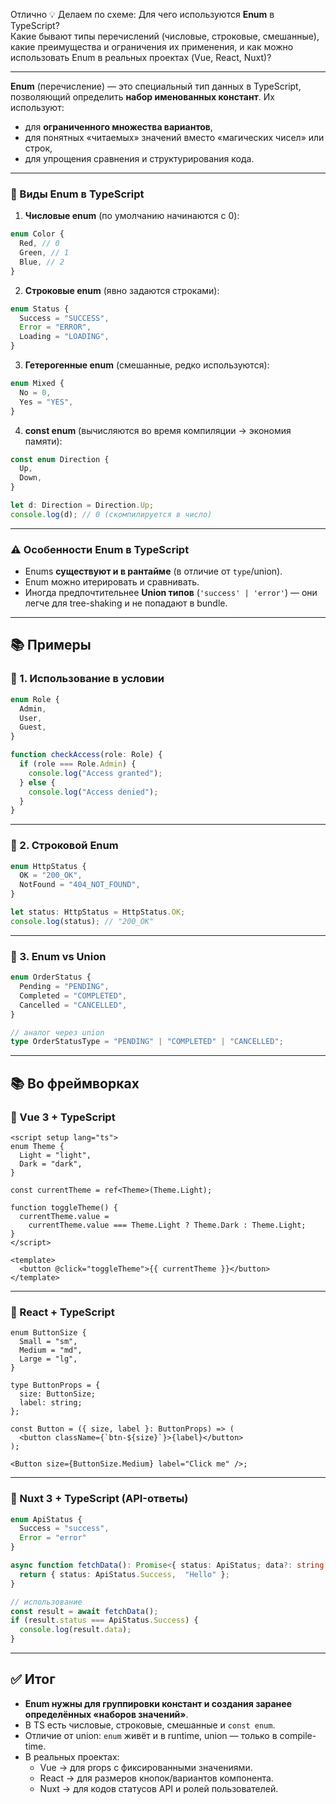 Отлично 💡 Делаем по схеме:
Для чего используются **Enum** в TypeScript?  
Какие бывают типы перечислений (числовые, строковые, смешанные), какие преимущества и ограничения их применения, и как можно использовать Enum в реальных проектах (Vue, React, Nuxt)?

---

**Enum** (перечисление) — это специальный тип данных в TypeScript, позволяющий определить **набор именованных констант**. Их используют:

- для **ограниченного множества вариантов**,
- для понятных «читаемых» значений вместо «магических чисел» или строк,
- для упрощения сравнения и структурирования кода.

---

### 🔹 Виды Enum в TypeScript

1. **Числовые enum** (по умолчанию начинаются с 0):

```ts
enum Color {
  Red, // 0
  Green, // 1
  Blue, // 2
}
```

2. **Строковые enum** (явно задаются строками):

```ts
enum Status {
  Success = "SUCCESS",
  Error = "ERROR",
  Loading = "LOADING",
}
```

3. **Гетерогенные enum** (смешанные, редко используются):

```ts
enum Mixed {
  No = 0,
  Yes = "YES",
}
```

4. **const enum** (вычисляются во время компиляции → экономия памяти):

```ts
const enum Direction {
  Up,
  Down,
}

let d: Direction = Direction.Up;
console.log(d); // 0 (скомпилируется в число)
```

---

### ⚠️ Особенности Enum в TypeScript

- Enums **существуют и в рантайме** (в отличие от `type`/union).
- Enum можно итерировать и сравнивать.
- Иногда предпочтительнее **Union типов** (`'success' | 'error'`) — они легче для tree-shaking и не попадают в bundle.

---

## 📚 Примеры

### 🔹 1. Использование в условии

```ts
enum Role {
  Admin,
  User,
  Guest,
}

function checkAccess(role: Role) {
  if (role === Role.Admin) {
    console.log("Access granted");
  } else {
    console.log("Access denied");
  }
}
```

---

### 🔹 2. Строковой Enum

```ts
enum HttpStatus {
  OK = "200_OK",
  NotFound = "404_NOT_FOUND",
}

let status: HttpStatus = HttpStatus.OK;
console.log(status); // "200_OK"
```

---

### 🔹 3. Enum vs Union

```ts
enum OrderStatus {
  Pending = "PENDING",
  Completed = "COMPLETED",
  Cancelled = "CANCELLED",
}

// аналог через union
type OrderStatusType = "PENDING" | "COMPLETED" | "CANCELLED";
```

---

## 📚 Во фреймворках

### 🔹 Vue 3 + TypeScript

```vue
<script setup lang="ts">
enum Theme {
  Light = "light",
  Dark = "dark",
}

const currentTheme = ref<Theme>(Theme.Light);

function toggleTheme() {
  currentTheme.value =
    currentTheme.value === Theme.Light ? Theme.Dark : Theme.Light;
}
</script>

<template>
  <button @click="toggleTheme">{{ currentTheme }}</button>
</template>
```

---

### 🔹 React + TypeScript

```tsx
enum ButtonSize {
  Small = "sm",
  Medium = "md",
  Large = "lg",
}

type ButtonProps = {
  size: ButtonSize;
  label: string;
};

const Button = ({ size, label }: ButtonProps) => (
  <button className={`btn-${size}`}>{label}</button>
);

<Button size={ButtonSize.Medium} label="Click me" />;
```

---

### 🔹 Nuxt 3 + TypeScript (API-ответы)

```ts
enum ApiStatus {
  Success = "success",
  Error = "error"
}

async function fetchData(): Promise<{ status: ApiStatus; data?: string }> {
  return { status: ApiStatus.Success,  "Hello" };
}

// использование
const result = await fetchData();
if (result.status === ApiStatus.Success) {
  console.log(result.data);
}
```

---

## ✅ Итог

- **Enum нужны для группировки констант и создания заранее определённых «наборов значений»**.
- В TS есть числовые, строковые, смешанные и `const enum`.
- Отличие от union: `enum` живёт и в runtime, union — только в compile-time.
- В реальных проектах:
  - Vue → для props с фиксированными значениями.
  - React → для размеров кнопок/вариантов компонента.
  - Nuxt → для кодов статусов API и ролей пользователей.
